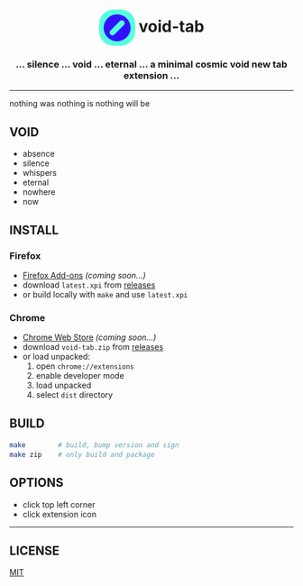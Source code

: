 <div align="center">
  <h1>
    <img valign="middle" src="/icons/icon_128.png" alt="void-tab" height="64" />
    void-tab
  </h1>
  <h3>... silence ... void ... eternal ... a minimal cosmic void new tab extension ...</h3>
</div>

---

nothing was
nothing is
nothing will be

VOID
----

- absence
- silence
- whispers
- eternal
- nowhere
- now

INSTALL
-------

### Firefox
- [Firefox Add-ons](https://addons.mozilla.org/firefox/addon/void-tab/) _(coming soon...)_
- download `latest.xpi` from [releases](https://github.com/metaory/void-tab/releases)
- or build locally with `make` and use `latest.xpi`

### Chrome
- [Chrome Web Store](https://chrome.google.com/webstore/detail/void-tab/) _(coming soon...)_
- download `void-tab.zip` from [releases](https://github.com/metaory/void-tab/releases)
- or load unpacked:
  1. open `chrome://extensions`
  2. enable developer mode
  3. load unpacked
  4. select `dist` directory

BUILD
-----

```bash
make        # build, bump version and sign
make zip    # only build and package
```

OPTIONS
-------

- click top left corner
- click extension icon

---

LICENSE
-------

[MIT](LICENSE)
